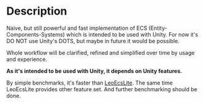 # Description

Naive, but still powerful and fast implementation of ECS (Entity-Components-Systems) which is intended to
be used with Unity. For now it's DO NOT use Unity's DOTS, but maybe in future it would be possible.

Whole workflow will be clarified, refined and simplified over time by usage and experience.

**As it's intended to be used with Unity, it depends on Unity features.**

By simple benchmarks, it's faster than [LeoEcsLite](https://github.com/Leopotam/ecslite).
The same time LeoEcsLite provides other feature set. And further benchmarking should be done.

